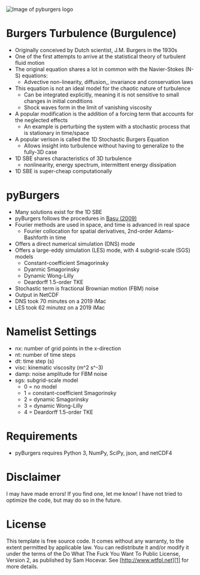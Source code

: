 ![Image of pyburgers logo](https://gibbs.science/img/pyburgers.png)

# Burgers Turbulence (Burgulence)
* Originally conceived by Dutch scientist, J.M. Burgers in the 1930s
* One of the first attempts to arrive at the statistical theory of turbulent fluid motion
* The original equation shares a lot in common with the Navier-Stokes (N-S) equations:
  * Advective non-linearity, diffusion,, invariance and conservation laws
* This equation is not an ideal model for the chaotic nature of turbulence
  * Can be integrated explicitly, meaning it is not sensitive to small changes in initial conditions
  * Shock waves form in the limit of vanishing viscosity
* A popular modification is the addition of a forcing term that accounts for the neglected effects
  * An example is perturbing the system with a stochastic process that is stationary in time/space
* A popular verison is called the 1D Stochastic Burgers Equation
  * Allows insight into turbulence without having to generalize to the fully-3D case
* 1D SBE shares characteristics of 3D turbulence
  * nonlinearity, energy spectrum, intermittent energy dissipation
* 1D SBE is super-cheap computationally

# pyBurgers
* Many solutions exist for the 1D SBE
* pyBurgers follows the procedures in [Basu (2009)](doc/basu_2009.pdf)
* Fourier methods are used in space, and time is advanced in real space
  * Fourier collocation for spatial derivatives, 2nd-order Adams-Bashforth in time
* Offers a direct numerical simulation (DNS) mode
* Offers a large-eddy simulation (LES) mode, with 4 subgrid-scale (SGS) models
  * Constant-coefficient Smagorinsky
  * Dyanmic Smagorinsky
  * Dynamic Wong-Lilly
  * Deardorff 1.5-order TKE
* Stochastic term is fractional Brownian motion (FBM) noise
* Output in NetCDF
* DNS took 70 minutes on a 2019 iMac
* LES took 62 minutez on a 2019 iMac

# Namelist Settings
* nx: number of grid points in the x-direction
* nt: number of time steps
* dt: time step (s)
* visc: kinematic viscosity (m^2 s^-3)
* damp: noise amplitude for FBM noise
* sgs: subgrid-scale model
  * 0 = no model
  * 1 = constant-coefficient Smagorinsky
  * 2 = dynamic Smagorinsky
  * 3 = dynamic Wong-Lilly
  * 4 = Deardorff 1.5-order TKE

# Requirements
* pyBurgers requires Python 3, NumPy, SciPy, json, and netCDF4

# Disclaimer
I may have made errors! If you find one, let me know! I have not tried to optimize the code, but may do so in the future.

# License 
This template is free source code. It comes without any warranty, to the extent permitted by applicable law. You can redistribute it and/or modify it under the terms of the Do What The Fuck You Want To Public License, Version 2, as published by Sam Hocevar. See [http://www.wtfpl.net][1] for more details.

[1]: http://www.wtfpl.net
